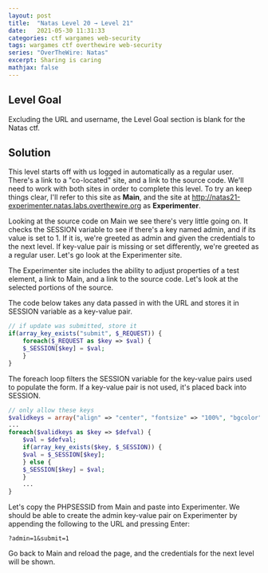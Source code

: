```yaml
---
layout: post
title:  "Natas Level 20 → Level 21"
date:   2021-05-30 11:31:33
categories: ctf wargames web-security
tags: wargames ctf overthewire web-security
series: "OverTheWire: Natas"
excerpt: Sharing is caring
mathjax: false
---
```


## Level Goal
Excluding the URL and username, the Level Goal section is blank for the Natas ctf.


## Solution
This level starts off with us logged in automatically as a regular user. There's a link to a "co-located" site, and a link to the source code. We'll need to work with both sites in order to complete this level. To try an keep things clear, I'll refer to this site as **Main**, and the site at http://natas21-experimenter.natas.labs.overthewire.org as **Experimenter**.

Looking at the source code on Main we see there's very little going on. It checks the SESSION variable to see if there's a key named admin, and if its value is set to 1. If it is, we're greeted as admin and given the credentials to the next level. If key-value pair is missing or set differently, we're greeted as a regular user. Let's go look at the Experimenter site.

The Experimenter site includes the ability to adjust properties of a test element, a link to Main, and a link to the source code.  Let's look at the selected portions of the source.


The code below takes any data passed in with the URL and stores it in SESSION variable as a key-value pair.
```php
// if update was submitted, store it
if(array_key_exists("submit", $_REQUEST)) {
    foreach($_REQUEST as $key => $val) {
    $_SESSION[$key] = $val;
    }
}
```

The foreach loop filters the SESSION variable for the key-value pairs used to populate the form. If a key-value pair is not used, it's placed back into SESSION. 

```php
// only allow these keys
$validkeys = array("align" => "center", "fontsize" => "100%", "bgcolor" => "yellow");
...
foreach($validkeys as $key => $defval) {
    $val = $defval;
    if(array_key_exists($key, $_SESSION)) {
    $val = $_SESSION[$key];
    } else {
    $_SESSION[$key] = $val;
    }
    ...
}
```

Let's copy the PHPSESSID from Main and paste into Experimenter. We should be able to create the admin key-value pair on Experimenter by appending the following to the URL and pressing Enter:
```
?admin=1&submit=1
```

Go back to Main and reload the page, and the credentials for the next level will be shown.
